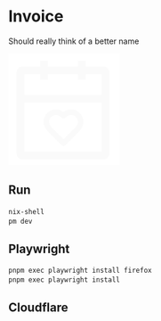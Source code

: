 # Invoice

Should really think of a better name

![icon](static/icon.svg)

## Run

```bash
nix-shell
pm dev
```

## Playwright

```bash
pnpm exec playwright install firefox
pnpm exec playwright install
```

## Cloudflare
